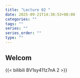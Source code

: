 ```yaml
---
title: "Lecture 02 "
date: 2025-09-21T14:30:53+08:00
categories: ""
tags: ""
series: ""
series_order: ""
type: ""
---
```


## Welcom

{{< bilibili BV1sy411z7nA 2 >}}

